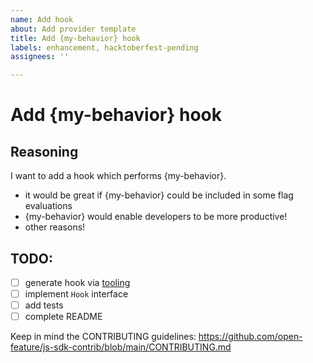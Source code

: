 ```yaml
---
name: Add hook
about: Add provider template
title: Add {my-behavior} hook
labels: enhancement, hacktoberfest-pending
assignees: ''

---
```


# Add {my-behavior} hook

## Reasoning

I want to add a hook which performs {my-behavior}.

- it would be great if {my-behavior} could be included in some flag evaluations 
- {my-behavior} would enable developers to be more productive!
- other reasons!

## TODO:

- [ ] generate hook via [tooling](https://github.com/open-feature/js-sdk-contrib/blob/main/CONTRIBUTING.md#adding-a-module)
- [ ] implement `Hook` interface
- [ ] add tests
- [ ] complete README

Keep in mind the CONTRIBUTING guidelines: https://github.com/open-feature/js-sdk-contrib/blob/main/CONTRIBUTING.md
